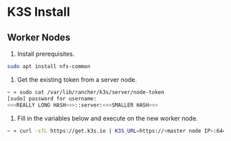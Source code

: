 # K3S Install

## Worker Nodes

1. Install prerequisites.

```bash
sudo apt install nfs-common
```

1. Get the existing token from a server node.

```bash
~ » sudo cat /var/lib/rancher/k3s/server/node-token
[sudo] password for username:
<<<REALLY LONG HASH>>>::server:<<<SMALLER HASH>>>
```

1. Fill in the variables below and execute on the new worker node.

```bash
~ » curl -sfL https://get.k3s.io | K3S_URL=https://<master node IP>:6443 K3S_TOKEN=<<<REALLY LONG HASH>>>::server:<<<SMALLER HASH>>> sh -
```
